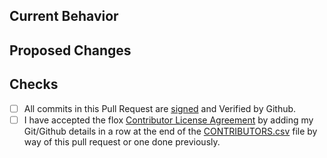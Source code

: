 ## Current Behavior

<!-- Describe the current behavior before applying this pull request. -->

## Proposed Changes

<!-- Describe the changes proposed in this pull request. -->
<!-- Please provide links to any issue(s) which are expected to be resolved. -->

## Checks

<!-- Please confirm the following: -->

- [ ] All commits in this Pull Request are [signed](https://docs.github.com/en/authentication/managing-commit-signature-verification/signing-commits) and Verified by Github.
- [ ] I have accepted the flox [Contributor License Agreement](../blob/main/.github/CLA.md) by adding my Git/Github details in a row at the end of the [CONTRIBUTORS.csv](../blob/main/.github/CONTRIBUTORS.csv) file by way of this pull request or one done previously.

<!-- Many thanks! -->
